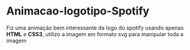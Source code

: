 # Animacao-logotipo-Spotify

Fiz uma animação bem interessante da logo do spotify usando apenas **HTML** e **CSS3**, utilizo a imagem em formato svg para manipular toda a imagem

